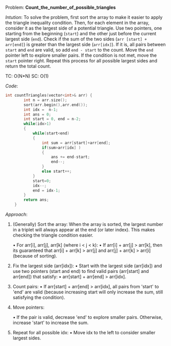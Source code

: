 Problem: **Count_the_number_of_possible_triangles**

*Intution*:
To solve the problem, first sort the array to make it easier to apply the triangle inequality condition. Then, for each
element in the array, consider it as the largest side of a potential triangle. Use two pointers, one starting from the
beginning (`start`) and the other just before the current largest side (`end`). Check if the sum of the two sides (`arr
[start] + arr[end]`) is greater than the largest side (`arr[idx]`). If it is, all pairs between `start` and `end` are
valid, so add `end - start` to the count. Move the `end` pointer left to explore smaller pairs. If the condition is
not met, move the `start` pointer right. Repeat this process for all possible largest sides and return the total count.

TC: O(N*N)
SC: O(1)

*Code*: 
```c++
int countTriangles(vector<int>& arr) {
        int n = arr.size();
        sort(arr.begin(),arr.end());
        int idx =  n-1;
        int ans = 0;
        int start = 0, end = n-2;
        while(idx>1)
        {
            while(start<end)
            {
                int sum = arr[start]+arr[end];
                if(sum>arr[idx] )
                {
                    ans += end-start;
                    end--;
                }
                else start++;
            }
            start=0;
            idx--;
            end = idx-1;
        }
        return ans;
    }
```

*Approach*:
1. (Generally) Sort the array: When the array is sorted, the largest number in a triplet will always appear at the end (or later index). This makes checking the triangle condition easier.

    • For arr[i], arr[j], arr[k] (where i < j < k):
        • If arr[i] + arr[j] > arr[k], then its guaranteed that arr[i] + arr[k] > arr[j] and 
        arr[j] + arr[k] > arr[i] (because of sorting).

2. Fix the largest side (arr[idx]):
    • Start with the largest side (arr[idx]) and use two pointers (start and end) to find valid pairs (arr[start] and 
    arr[end]) that satisfy:
        • arr[start] + arr[end] > arr[idx].

3. Count pairs:
    • If arr[start] + arr[end] > arr[idx], all pairs from 'start' to 'end' are valid (because increasing start will 
    only increase the sum, still satisfying the condition).

4. Move pointers:

    • If the pair is valid, decrease 'end' to explore smaller pairs. Otherwise, increase 'start' to increase the sum.

5. Repeat for all possible idx:
    • Move idx to the left to consider smaller largest sides.

